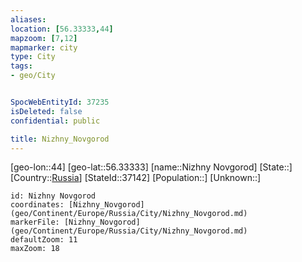 ```yaml
---
aliases: 
location: [56.33333,44]
mapzoom: [7,12] 
mapmarker: city 
type: City
tags:
- geo/City


SpocWebEntityId: 37235
isDeleted: false
confidential: public

title: Nizhny_Novgorod
---
```

[geo-lon::44]
[geo-lat::56.33333]
[name::Nizhny Novgorod]
[State::]
[Country::[Russia](geo/Continent/Europe/Russia.md)]
[StateId::37142]
[Population::]
[Unknown::]


```leaflet
id: Nizhny Novgorod
coordinates: [Nizhny_Novgorod](geo/Continent/Europe/Russia/City/Nizhny_Novgorod.md)
markerFile: [Nizhny_Novgorod](geo/Continent/Europe/Russia/City/Nizhny_Novgorod.md)
defaultZoom: 11 
maxZoom: 18
```


